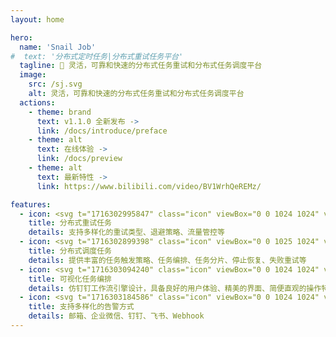 ```yaml
---
layout: home

hero:
  name: 'Snail Job'
#  text: '分布式定时任务|分布式重试任务平台'
  tagline: 🚀 灵活，可靠和快速的分布式任务重试和分布式任务调度平台
  image:
    src: /sj.svg
    alt: 灵活，可靠和快速的分布式任务重试和分布式任务调度平台
  actions:
    - theme: brand
      text: ️v1.1.0 全新发布 ->
      link: /docs/introduce/preface
    - theme: alt
      text: 在线体验 ->
      link: /docs/preview
    - theme: alt
      text: 最新特性 ->
      link: https://www.bilibili.com/video/BV1WrhQeREMz/

features:
  - icon: <svg t="1716302995847" class="icon" viewBox="0 0 1024 1024" version="1.1" xmlns="http://www.w3.org/2000/svg" p-id="13490" width="32" height="32"><path d="M378.304 320.064c35.84 0 30.912 69.12 0 69.12H236.096c-33.792 0-32.384-69.12 0-69.12h142.08zM367.104 512.064c51.84 0 44.736 69.12 0 69.12H247.168c-48.768 0-46.72-69.12 0-69.12h119.936zM367.104 704.064c51.84 0 44.736 69.12 0 69.12H247.168c-48.768 0-46.72-69.12 0-69.12h119.936z" fill="#d4237a" p-id="13491"></path><path d="M127.488 852.416l0.832-667.328c0-29.376 23.872-53.184 53.248-53.184h622.528c29.44 0 53.248 23.808 53.248 53.184v186.24a34.176 34.176 0 1 0 68.48 0V172.16c0-59.52-48.32-107.712-107.776-107.712H171.776C112.256 64.384 64 112.64 64 172.096v694.016c0 59.52 48.256 107.712 107.776 107.712H471.04a34.112 34.112 0 1 0 0-68.288H180.736a53.248 53.248 0 0 1-53.248-53.12z" fill="#d4237a" p-id="13492"></path><path d="M625.024 407.552c-14.08 14.08-37.184 14.08-51.2 0l-51.264-51.2a36.416 36.416 0 0 1 0-51.264c14.08-14.08 37.12-14.08 51.2 0l51.2 51.2c14.08 14.528 14.08 37.184 0 51.2z" fill="#d4237a" p-id="13493"></path><path d="M714.752 317.76L625.024 407.552c-14.08 14.08-37.184 14.08-51.2 0a36.416 36.416 0 0 1 0-51.2l89.728-89.792c14.08-14.08 37.12-14.08 51.2 0 14.08 14.464 14.08 37.12 0 51.2z" fill="#d4237a" p-id="13494"></path><path d="M596.544 556.352a202.688 202.688 0 1 0 235.712-1.92 32 32 0 1 0-36.8 52.352 138.688 138.688 0 1 1-161.28 1.28 32 32 0 0 0-37.632-51.712z" fill="#d4237a" p-id="13495"></path><path d="M763.392 512.256l101.632-11.52a32.32 32.32 0 0 1 35.904 28.032 32.32 32.32 0 0 1-28.032 35.84l-101.632 11.52a32.32 32.32 0 0 1-35.904-28.032 32.32 32.32 0 0 1 28.032-35.84z" fill="#d4237a" p-id="13496"></path><path d="M735.36 548.096a32.32 32.32 0 0 1 28.032-35.84 32.32 32.32 0 0 1 35.84 28.032l13.76 112a32.32 32.32 0 0 1-28.032 35.84 32.32 32.32 0 0 1-35.84-28.032l-13.76-112z" fill="#d4237a" p-id="13497"></path></svg>
    title: 分布式重试任务
    details: 支持多样化的重试类型、退避策略、流量管控等
  - icon: <svg t="1716302899398" class="icon" viewBox="0 0 1025 1024" version="1.1" xmlns="http://www.w3.org/2000/svg" p-id="10533" width="32" height="32"><path d="M387.591429 949.759124H146.439911a73.215854 73.215854 0 0 1-73.215853-73.215853V146.432731a73.215854 73.215854 0 0 1 73.215853-73.215853h657.918685a73.215854 73.215854 0 0 1 73.215853 73.215853v221.183558a358.399283 358.399283 0 0 1 73.215854 41.983916V146.432731a145.919708 145.919708 0 0 0-146.431707-146.431707H146.439911A145.919708 145.919708 0 0 0 0.008204 146.432731v730.11054a145.919708 145.919708 0 0 0 146.431707 147.455705h294.399412c-27.647945-22.015956-31.231938-46.591907-53.247894-74.239852z" fill="#3396FA" p-id="10534"></path><path d="M914.438375 320.000384a34.81593 34.81593 0 0 1 25.599949 9.215982 35.327929 35.327929 0 0 1 10.751979 25.087949v55.29589a37.375925 37.375925 0 0 1-62.975874 27.647945 33.791932 33.791932 0 0 1-10.23998-25.599949V358.400307a39.423921 39.423921 0 0 1 36.863926-38.911922z m-563.198873 629.75874h96.767806a32.255935 32.255935 0 0 1 23.039954 9.215982 32.255935 32.255935 0 0 1 8.703983 23.039954v9.215982a31.743937 31.743937 0 0 1-31.743937 31.231937H351.751501a31.231938 31.231938 0 0 1-31.743937-32.255935v-9.215982a31.743937 31.743937 0 0 1 31.743937-31.231938z m378.879242-511.998976A292.351415 292.351415 0 1 0 1024.006156 730.623563a292.351415 292.351415 0 0 0-292.351415-292.351416z m0 511.998976a219.135562 219.135562 0 1 1 219.135562-218.623562 219.135562 219.135562 0 0 1-219.135562 218.623562z" fill="#3396FA" p-id="10535"></path><path d="M840.710523 693.759636H768.006668v-36.351927a36.863926 36.863926 0 0 0-73.215853 0v73.215854a36.351927 36.351927 0 0 0 36.351927 36.351927h109.567781a36.351927 36.351927 0 0 0 33.279933-17.919964 35.327929 35.327929 0 0 0 0-37.375925 36.351927 36.351927 0 0 0-33.279933-17.919965zM428.039348 229.888564a35.839928 35.839928 0 0 0-51.199897 0L256.007692 351.744321l-51.199897-51.199898a35.327929 35.327929 0 0 0-59.90388 25.08795 34.303931 34.303931 0 0 0 10.239979 24.575951L224.775755 420.352183a33.279933 33.279933 0 0 0 5.11999 7.679985 34.81593 34.81593 0 0 0 27.135945 10.239979 35.839928 35.839928 0 0 0 25.08795-10.239979l145.919708-146.943706a35.839928 35.839928 0 0 0 0-51.199898z m120.31976 62.463875a36.863926 36.863926 0 1 0 0 73.215854H768.006668a35.839928 35.839928 0 0 0 32.767935-17.919964 35.327929 35.327929 0 0 0 0-37.375926 35.839928 35.839928 0 0 0-32.767935-17.919964zM376.839451 485.376053L256.007692 607.23181l-51.199897-48.639903a34.81593 34.81593 0 0 0-51.199898 0 34.81593 34.81593 0 0 0 0 51.199897l71.167858 66.047868a25.08795 25.08795 0 0 0 5.11999 7.679985 34.81593 34.81593 0 0 0 27.135945 10.239979 35.839928 35.839928 0 0 0 25.08795-10.239979l144.383711-144.383711a35.839928 35.839928 0 0 0 0-51.199898 36.351927 36.351927 0 0 0-51.199897 0z" fill="#3396FA" p-id="10536"></path></svg>
    title: 分布式调度任务
    details: 提供丰富的任务触发策略、任务编排、任务分片、停止恢复、失败重试等
  - icon: <svg t="1716303094240" class="icon" viewBox="0 0 1024 1024" version="1.1" xmlns="http://www.w3.org/2000/svg" p-id="16438" width="32" height="32"><path d="M571.945277 122.592083 452.423113 122.592083c-49.502437 0-89.6406 40.139186-89.6406 89.6406 0 49.502437 40.139186 89.641623 89.6406 89.641623l119.521141 0c49.502437 0 89.641623-40.139186 89.641623-89.641623C661.585877 162.730245 621.446691 122.592083 571.945277 122.592083L571.945277 122.592083zM571.945277 242.113223 452.423113 242.113223c-16.434298 0-29.880541-13.446243-29.880541-29.880541 0-16.434298 13.446243-29.880541 29.880541-29.880541l119.521141 0c16.434298 0 29.880541 13.446243 29.880541 29.880541C601.824795 228.66698 588.379575 242.113223 571.945277 242.113223L571.945277 242.113223zM571.945277 421.395446 452.423113 421.395446c-49.502437 0-89.6406 40.139186-89.6406 89.6406 0 49.502437 40.139186 89.641623 89.6406 89.641623l119.521141 0c49.502437 0 89.641623-40.139186 89.641623-89.641623C661.585877 461.534632 621.446691 421.395446 571.945277 421.395446L571.945277 421.395446zM571.945277 540.916587 452.423113 540.916587c-16.434298 0-29.880541-13.446243-29.880541-29.880541 0-16.434298 13.446243-29.880541 29.880541-29.880541l119.521141 0c16.434298 0 29.880541 13.446243 29.880541 29.880541C601.824795 527.470343 588.379575 540.916587 571.945277 540.916587L571.945277 540.916587zM571.945277 720.198809 452.423113 720.198809c-49.502437 0-89.6406 40.139186-89.6406 89.6406s40.139186 89.6406 89.6406 89.6406l119.521141 0c49.502437 0 89.641623-40.139186 89.641623-89.6406S621.446691 720.198809 571.945277 720.198809L571.945277 720.198809zM571.945277 839.71995 452.423113 839.71995c-16.434298 0-29.880541-13.446243-29.880541-29.880541 0-16.434298 13.446243-29.880541 29.880541-29.880541l119.521141 0c16.434298 0 29.880541 13.446243 29.880541 29.880541C601.824795 826.273706 588.379575 839.71995 571.945277 839.71995L571.945277 839.71995zM243.261373 779.959891c-31.972179 0-61.951981-12.450567-84.561931-34.960233-22.509666-22.60995-34.960233-52.589752-34.960233-84.560908 0-31.972179 12.450567-61.951981 34.960233-84.561931 22.60995-22.60995 52.589752-34.960233 84.561931-34.960233l59.761082 0 0-59.761082-59.761082 0c-99.002828 0-179.282223 80.279395-179.282223 179.282223l0 0c0 99.002828 80.279395 179.282223 179.282223 179.282223l0 59.761082 89.6406-89.6406-89.6406-89.6406L243.261373 779.959891 243.261373 779.959891zM781.107017 182.352141l-59.761082 0 0 59.761082 59.761082 0c31.972179 0 61.951981 12.450567 84.560908 34.960233 22.60995 22.60995 34.960233 52.589752 34.960233 84.560908 0 31.972179-12.450567 61.951981-34.960233 84.561931-22.60995 22.509666-52.589752 34.960233-84.560908 34.960233l0-59.761082-89.6406 89.6406 89.6406 89.641623 0-59.761082c99.002828 0 179.282223-80.279395 179.282223-179.282223l0 0C960.38924 262.631536 880.110869 182.352141 781.107017 182.352141L781.107017 182.352141z" fill="#1afa29" p-id="16439"></path></svg>
    title: 可视化任务编排
    details: 仿钉钉工作流引擎设计，具备良好的用户体验、精美的界面、简便直观的操作特性
  - icon: <svg t="1716303184586" class="icon" viewBox="0 0 1024 1024" version="1.1" xmlns="http://www.w3.org/2000/svg" p-id="18543" width="32" height="32"><path d="M272.4 834L246 914.6h524.6L744.1 834H272.4z m82.4 65.7h-86.2l16.7-50.8h120.2c-16.9 16.9-33.8 33.8-50.7 50.8z m152-552.6c-115.5 0-209.1 93.6-209.1 209.1V813h421.1V556.2c0-115.5-93.6-209.1-209.1-209.1h-2.9z m171.7 215.1c0 6.4-3.4 12.3-9 15.5-5.5 3.2-12.4 3.2-17.9 0-5.5-3.2-9-9.1-9-15.5-0.1-72.5-58.9-131.3-131.4-131.4h-3c-9.9 0-17.9-8-17.9-17.9 0-9.9 8-17.9 17.9-17.9h3c92.4 0 167.2 74.8 167.3 167.2z m-414.4-89.8c1.8-8.9 0-18.1-5.1-25.6-5-7.5-12.8-12.7-21.7-14.5l-98.6-19.8c-10.9-2.2-22.2 1.1-30.2 8.8-8 7.7-11.8 18.8-10.2 29.8 2.1 13.7 12.5 25.4 27 28.3l98.6 19.8c18.5 3.5 36.5-8.4 40.2-26.8z m-22.6-228.5l62.9 78.6c11.7 14.7 33.1 17.1 47.8 5.3 7.1-5.6 11.6-13.8 12.6-22.8s-1.6-18-7.3-25l-62.8-78.5c-11.7-14.7-33.2-17.1-47.9-5.3-14.7 11.6-17.1 33-5.3 47.7z m271.1 29.7c18.8 0.4 34.4-14.5 34.9-33.3l-0.3-100.5c0.4-18.8-14.4-34.4-33.3-34.9-18.8-0.4-34.4 14.5-34.9 33.3l0.2 100.5c-0.2 9 3.2 17.8 9.4 24.3 6.4 6.7 14.9 10.4 24 10.6z m157.7 61.6c6.8 6 15.6 9 24.7 8.4 9-0.6 17.4-4.7 23.4-11.5l66.4-75.5c11.6-14.2 9.9-35-3.9-47.1-13.8-12.1-34.7-11.2-47.3 2.2l-66.4 75.5c-6.6 7.6-9.6 17.7-8.1 27.6 1.1 7.7 4.8 14.9 11.2 20.4z m247.9 123.2c-2.8-18.6-20.2-31.4-38.8-28.6L780 445c-12.5 1.3-23.2 9.4-28 21-4.7 11.6-2.7 24.9 5.3 34.6 8 9.7 20.7 14.2 33 11.7l99.3-15.1c8.9-1.4 17-6.2 22.3-13.5 5.4-7.2 7.6-16.3 6.3-25.3z m0 0" fill="#d4237a" p-id="18544"></path></svg>
    title: 支持多样化的告警方式
    details: 邮箱、企业微信、钉钉、飞书、Webhook
---
```


<style>
:root {
  --vp-home-hero-name-color: transparent;
  --vp-home-hero-name-background: -webkit-linear-gradient(120deg, #bd34fe 30%, #41d1ff);

  --vp-home-hero-image-background-image: linear-gradient(-45deg, #d7dbf6 50%, #d7dbf6 50%);
  --vp-home-hero-image-filter: blur(40px);
}

@media (min-width: 640px) {
  :root {
    --vp-home-hero-image-filter: blur(56px);
  }
}

@media (min-width: 960px) {
  :root {
    --vp-home-hero-image-filter: blur(72px);
  }
}
.m-home-layout .image-src:hover {
  transform: translate(-50%, -50%) rotate(666turn);
  transition: transform 59s 1s cubic-bezier(0.3, 0, 0.8, 1);
}

.m-home-layout .details small {
  opacity: 0.8;
}

.m-home-layout .bottom-small {
  display: block;
  margin-top: 2em;
  text-align: right;
}
</style>